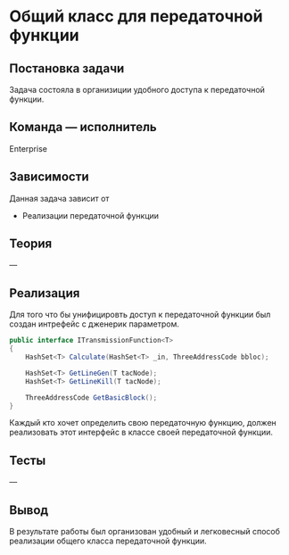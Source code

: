# Общий класс для передаточной функции

## Постановка задачи
Задача состояла в организиции удобного доступа к передаточной функции.

## Команда — исполнитель
Enterprise

## Зависимости
Данная задача зависит от
- Реализации передаточной функции

## Теория
&mdash;

## Реализация
Для того что бы унифицировть доступ к передаточной функции был создан интрефейс с дженерик параметром.
```csharp
public interface ITransmissionFunction<T>
{
    HashSet<T> Calculate(HashSet<T> _in, ThreeAddressCode bbloc);

    HashSet<T> GetLineGen(T tacNode);
    HashSet<T> GetLineKill(T tacNode);

    ThreeAddressCode GetBasicBlock();
}
```
Каждый кто хочет определить свою передаточную функцию, должен реализовать этот интерфейс в классе своей передаточной функции.

## Тесты
&mdash;

## Вывод
В результате работы был организован удобный и легковесный способ реализации общего класса передаточной функции.
